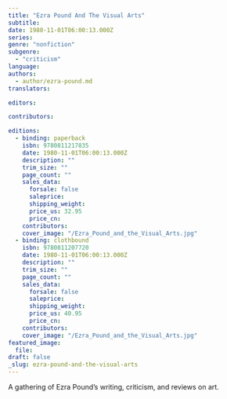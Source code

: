 ```yaml
---
title: "Ezra Pound And The Visual Arts"
subtitle:
date: 1980-11-01T06:00:13.000Z
series:
genre: "nonfiction"
subgenre:
  - "criticism"
language:
authors:
  - author/ezra-pound.md
translators:

editors:

contributors:

editions:
  - binding: paperback
    isbn: 9780811217835
    date: 1980-11-01T06:00:13.000Z
    description: ""
    trim_size: ""
    page_count: ""
    sales_data:
      forsale: false
      saleprice:
      shipping_weight:
      price_us: 32.95
      price_cn:
    contributors:
    cover_image: "/Ezra_Pound_and_the_Visual_Arts.jpg"
  - binding: clothbound
    isbn: 9780811207720
    date: 1980-11-01T06:00:13.000Z
    description: ""
    trim_size: ""
    page_count: ""
    sales_data:
      forsale: false
      saleprice:
      shipping_weight:
      price_us: 40.95
      price_cn:
    contributors:
    cover_image: "/Ezra_Pound_and_the_Visual_Arts.jpg"
featured_image:
  file:
draft: false
_slug: ezra-pound-and-the-visual-arts
---
```


A gathering of Ezra Pound’s writing, criticism, and reviews on art.

